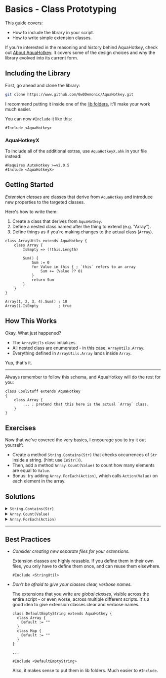 # Basics - Class Prototyping

This guide covers:

- How to include the library in your script.
- How to write simple extension classes.

If you're interested in the reasoning and history behind AquaHotkey, check out
[About AquaHotkey](../about.md). It covers some of the design choices and
why the library evolved into its current form.

## Including the Library

First, go ahead and clone the library:

```sh
git clone https://www.github.com/0w0Demonic/AquaHotkey.git
```

I recommend putting it inside one of the [lib folders](https://www.autohotkey.com/docs/v2/Scripts.htm#lib),
it'll make your work much easier.

You can now `#Include` it like this:

```ahk
#Include <AquaHotkey>
```

### AquaHotkeyX

To include all of the additional extras, use `AquaHotkeyX.ahk` in your file
instead:

```ahk
#Requires AutoHotkey >=v2.0.5
#Include <AquaHotkeyX>
```

## Getting Started

*Extension classes* are classes that derive from `AquaHotkey` and introduce
new properties to the targeted classes.

Here's how to write them:

1. Create a class that derives from `AquaHotkey`.
2. Define a nested class named after the thing to extend (e.g. "Array").
3. Define things as if you're making changes to the actual class (`Array`).

```ahk
class ArrayUtils extends AquaHotkey {
    class Array {
        IsEmpty => (!this.Length)

        Sum() {
            Sum := 0
            for Value in this { ; `this` refers to an array
                Sum += (Value ?? 0)
            }
            return Sum
        }
    }
}

Array(1, 2, 3, 4).Sum() ; 10
Array().IsEmpty         ; true
```

## How This Works

Okay. What just happened?

- The `ArrayUtils` class initializes.
- All nested class are enumerated - in this case, `ArrayUtils.Array`.
- Everything defined in `ArrayUtils.Array` lands inside `Array`.

Yup, that's it.

---

Always remember to follow this schema, and AquaHotkey will do the rest for you:

```ahk
class CoolStuff extends AquaHotkey
{
    class Array {
        ... ; pretend that this here is the actual `Array` class.
    }
}
```

## Exercises

Now that we've covered the very basics, I encourage you to try it out yourself:

- Create a method `String.Contains(Str)` that checks occurrences of
  `Str` inside a string. (hint: use `InStr()`).
- Then, add a method `Array.Count(Value)` to count how many elements
  are equal to `Value`.
- Bonus: try adding `Array.ForEach(Action)`, which calls `Action(Value)`
  on each element in the array.

## Solutions

<details>
  <summary><code>String.Contains(Str)</code></summary>
  <pre>
  class StringContains extends AquaHotkey
  {
      class String {
          Contains(Pattern) => InStr(this, Pattern)
      }
  }
  </pre>
</details>

<details>
  <summary><code>Array.Count(Value)</code></summary>
  <pre>
  class ArrayCount extends AquaHotkey
  {
      class Array {
          Count(Value) {
              Total := 0
              for Elem in this {
                  if (Elem == Value) {
                      Total++
                  }
              }
              return Total
          }
      }
  }
  </pre>
  </details>

<details>
  <summary><code>Array.ForEach(Action)</code></summary>
  <pre>
  class ArrayForEach extends AquaHotkey
  {
      class Array {
          ForEach(Action) {
              GetMethod(Action)
              for Value in this {
                  Action(Value?)
              }
              return this
          }
      }
  }
  </pre>
</details>

---

## Best Practices

- *Consider creating new separate files for your extensions.*

  Extension classes are highly reusable. If you define them in their own files,
  you only have to define them once, and can reuse them elsewhere.

  ```ahk
  #Include <StringUtil>
  ```

- *Don't be afraid to give your classes clear, verbose names.*

  The extensions that you write are *global classes*, visible across the entire
  script - or even worse, across multiple different scripts. It's a good idea
  to give extension classes clear and verbose names.

  ```ahk
  class DefaultEmptyString extends AquaHotkey {
    class Array {
      Default := ""
    }
    class Map {
      Default := ""
    }
  }

  ...

  #Include <DefaultEmptyString>
  ```

  Also, it makes sense to put them in lib folders. Much easier to `#Include`.
